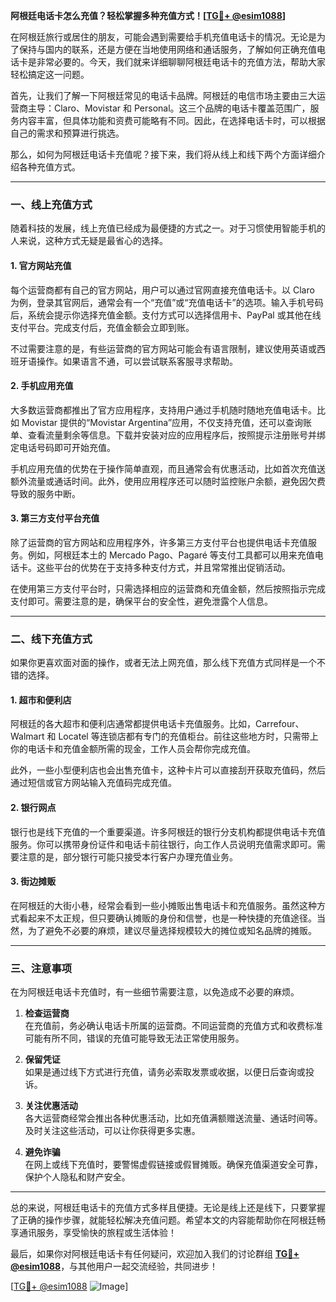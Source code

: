 **阿根廷电话卡怎么充值？轻松掌握多种充值方式！[[TG💪+ @esim1088](https://t.me/s/esim1088)]**

在阿根廷旅行或居住的朋友，可能会遇到需要给手机充值电话卡的情况。无论是为了保持与国内的联系，还是方便在当地使用网络和通话服务，了解如何正确充值电话卡是非常必要的。今天，我们就来详细聊聊阿根廷电话卡的充值方法，帮助大家轻松搞定这一问题。

首先，让我们了解一下阿根廷常见的电话卡品牌。阿根廷的电信市场主要由三大运营商主导：Claro、Movistar 和 Personal。这三个品牌的电话卡覆盖范围广，服务内容丰富，但具体功能和资费可能略有不同。因此，在选择电话卡时，可以根据自己的需求和预算进行挑选。

那么，如何为阿根廷电话卡充值呢？接下来，我们将从线上和线下两个方面详细介绍各种充值方式。

---

### **一、线上充值方式**
随着科技的发展，线上充值已经成为最便捷的方式之一。对于习惯使用智能手机的人来说，这种方式无疑是最省心的选择。

#### **1. 官方网站充值**
每个运营商都有自己的官方网站，用户可以通过官网直接充值电话卡。以 Claro 为例，登录其官网后，通常会有一个“充值”或“充值电话卡”的选项。输入手机号码后，系统会提示你选择充值金额。支付方式可以选择信用卡、PayPal 或其他在线支付平台。完成支付后，充值金额会立即到账。

不过需要注意的是，有些运营商的官方网站可能会有语言限制，建议使用英语或西班牙语操作。如果语言不通，可以尝试联系客服寻求帮助。

#### **2. 手机应用充值**
大多数运营商都推出了官方应用程序，支持用户通过手机随时随地充值电话卡。比如 Movistar 提供的“Movistar Argentina”应用，不仅支持充值，还可以查询账单、查看流量剩余等信息。下载并安装对应的应用程序后，按照提示注册账号并绑定电话号码即可开始充值。

手机应用充值的优势在于操作简单直观，而且通常会有优惠活动，比如首次充值送额外流量或通话时间。此外，使用应用程序还可以随时监控账户余额，避免因欠费导致的服务中断。

#### **3. 第三方支付平台充值**
除了运营商的官方网站和应用程序外，许多第三方支付平台也提供电话卡充值服务。例如，阿根廷本土的 Mercado Pago、Pagaré 等支付工具都可以用来充值电话卡。这些平台的优势在于支持多种支付方式，并且常常推出促销活动。

在使用第三方支付平台时，只需选择相应的运营商和充值金额，然后按照指示完成支付即可。需要注意的是，确保平台的安全性，避免泄露个人信息。

---

### **二、线下充值方式**
如果你更喜欢面对面的操作，或者无法上网充值，那么线下充值方式同样是一个不错的选择。

#### **1. 超市和便利店**
阿根廷的各大超市和便利店通常都提供电话卡充值服务。比如，Carrefour、Walmart 和 Locatel 等连锁店都有专门的充值柜台。前往这些地方时，只需带上你的电话卡和充值金额所需的现金，工作人员会帮你完成充值。

此外，一些小型便利店也会出售充值卡，这种卡片可以直接刮开获取充值码，然后通过短信或官方网站输入充值码完成充值。

#### **2. 银行网点**
银行也是线下充值的一个重要渠道。许多阿根廷的银行分支机构都提供电话卡充值服务。你可以携带身份证件和电话卡前往银行，向工作人员说明充值需求即可。需要注意的是，部分银行可能只接受本行客户办理充值业务。

#### **3. 街边摊贩**
在阿根廷的大街小巷，经常会看到一些小摊贩出售电话卡和充值服务。虽然这种方式看起来不太正规，但只要确认摊贩的身份和信誉，也是一种快捷的充值途径。当然，为了避免不必要的麻烦，建议尽量选择规模较大的摊位或知名品牌的摊贩。

---

### **三、注意事项**
在为阿根廷电话卡充值时，有一些细节需要注意，以免造成不必要的麻烦。

1. **检查运营商**  
   在充值前，务必确认电话卡所属的运营商。不同运营商的充值方式和收费标准可能有所不同，错误的充值可能导致无法正常使用服务。

2. **保留凭证**  
   如果是通过线下方式进行充值，请务必索取发票或收据，以便日后查询或投诉。

3. **关注优惠活动**  
   各大运营商经常会推出各种优惠活动，比如充值满额赠送流量、通话时间等。及时关注这些活动，可以让你获得更多实惠。

4. **避免诈骗**  
   在网上或线下充值时，要警惕虚假链接或假冒摊贩。确保充值渠道安全可靠，保护个人隐私和财产安全。

---

总的来说，阿根廷电话卡的充值方式多样且便捷。无论是线上还是线下，只要掌握了正确的操作步骤，就能轻松解决充值问题。希望本文的内容能帮助你在阿根廷畅享通讯服务，享受愉快的旅程或生活体验！

最后，如果你对阿根廷电话卡有任何疑问，欢迎加入我们的讨论群组 **[TG💪+ @esim1088](https://t.me/s/esim1088)**，与其他用户一起交流经验，共同进步！ 

[[TG💪+ @esim1088](https://t.me/s/esim1088) ![Image](https://i.postimg.cc/4NQfJmqS/Snipaste-2025-05-13-00-14-12.png)]